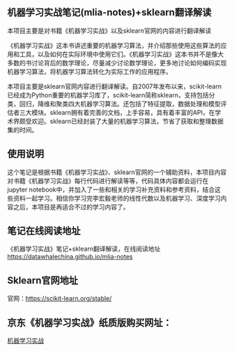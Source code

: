 ## 机器学习实战笔记(mlia-notes)+sklearn翻译解读
本项目主要是对书籍《机器学习实战》以及sklearn官网的内容进行翻译解读

《机器学习实战》这本书讲述重要的机器学习算法，并介绍那些使用这些算法的应用和工具，以及如何在实际环境中使用它们。《机器学习实战》这本书并不是像大多数的书讨论背后的数学理论，尽量减少讨论数学理论，更多地讨论如何编码实现机器学习算法，将机器学习算法转化为实际工作的应用程序。

本项目主要是sklearn官网内容进行翻译解读。自2007年发布以来，scikit-learn已经成为Python重要的机器学习库了，scikit-learn简称sklearn，支持包括分类，回归，降维和聚类四大机器学习算法。还包括了特征提取，数据处理和模型评估者三大模块。sklearn拥有着完善的文档，上手容易，具有着丰富的API，在学术界颇受欢迎。sklearn已经封装了大量的机器学习算法，节省了获取和整理数据集的时间。

## 使用说明
这个笔记是根据书籍《机器学习实战》、sklearn官网的一个辅助资料，本项目内容对书籍《机器学习实战》每行代码进行解读等等，代码具体内容都会运行在jupyter notebook中，并加入了一些和相关的学习补充资料和参考资料，结合这些资料一起学习。相信你学习完李宏毅老师的线性代数以及机器学习、深度学习内容之后，本项目是再适合不过的学习内容了。

## 笔记在线阅读地址 
《机器学习实战》笔记+sklearn翻译解读，在线阅读地址 https://datawhalechina.github.io/mlia-notes

## Sklearn官网地址
官网：https://scikit-learn.org/stable/

## 京东《机器学习实战》纸质版购买网址：
[机器学习实战](https://item.jd.com/11242112.html)
